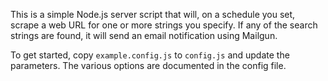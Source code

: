 This is a simple Node.js server script that will, on a schedule you set, scrape a web URL for one or more strings you specify. If any of the search strings are found, it will send an email notification using Mailgun.

To get started, copy `example.config.js` to `config.js` and update the parameters. The various options are documented in the config file.